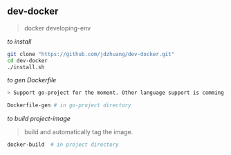 ## dev-docker
> docker developing-env

*to install*
```bash
git clone "https://github.com/jdzhuang/dev-docker.git"
cd dev-docker
./install.sh
```

*to gen Dockerfile*
```bash
> Support go-project for the moment. Other language support is comming soon.

Dockerfile-gen # in go-project directory
```

*to build project-image*
> build and automatically tag the image.

```bash
docker-build  # in project directory
```
